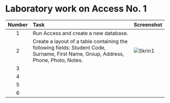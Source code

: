 # Laboratory work on Access No. 1

| Number | Task | Screenshot |
|:------:|:----------|----------|
| 1 | Run Access and create a new database. |  |
| 2 | Create a layout of a table containing the following fields: Student Code, Surname, First Name, Group, Address, Phone, Photo, Notes. | ![Skrin1](.github/workflows/Skrin1.png) |
| 3 |  |  |
| 4 |  |  |
| 5 |  |  |
| 6 |  |  |
